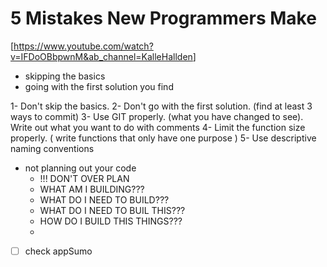 # 5 Mistakes New Programmers Make

[<https://www.youtube.com/watch?v=IFDoOBbpwnM&ab_channel=KalleHallden>]

- skipping the basics
- going with the first solution you find

1- Don't skip the basics.
2- Don't go with the first solution. (find at least 3 ways to commit)
3- Use GIT properly. (what you have changed to see). Write out what you want to do with comments
4- Limit the function size properly. ( write functions that only have one purpose )
5- Use descriptive naming conventions

- not planning out your code
  - !!! DON'T OVER PLAN
  - WHAT AM I BUILDING???
  - WHAT DO I NEED TO BUILD???
  - WHAT DO I NEED TO BUIL THIS???
  - HOW DO I BUILD THIS THINGS???
  - 
- [ ] check appSumo
